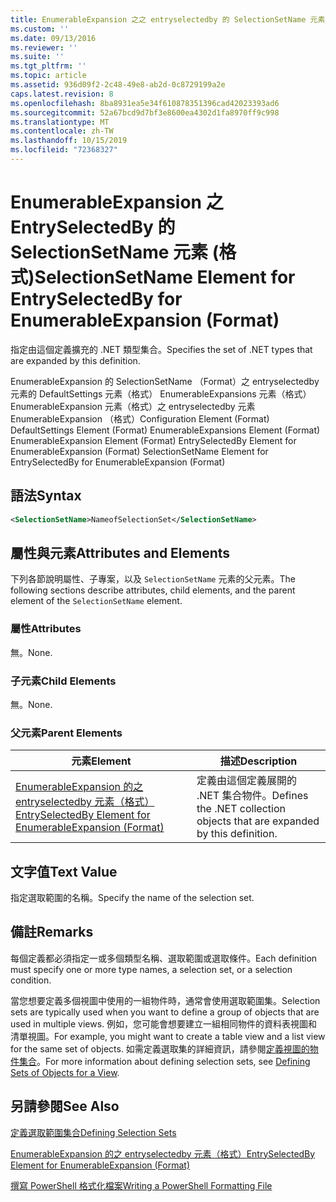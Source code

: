 ```yaml
---
title: EnumerableExpansion 之之 entryselectedby 的 SelectionSetName 元素（格式） |Microsoft Docs
ms.custom: ''
ms.date: 09/13/2016
ms.reviewer: ''
ms.suite: ''
ms.tgt_pltfrm: ''
ms.topic: article
ms.assetid: 936d09f2-2c48-49e8-ab2d-0c8729199a2e
caps.latest.revision: 8
ms.openlocfilehash: 8ba8931ea5e34f610878351396cad42023393ad6
ms.sourcegitcommit: 52a67bcd9d7bf3e8600ea4302d1fa8970ff9c998
ms.translationtype: MT
ms.contentlocale: zh-TW
ms.lasthandoff: 10/15/2019
ms.locfileid: "72368327"
---
```

# <a name="selectionsetname-element-for-entryselectedby-for-enumerableexpansion-format"></a><span data-ttu-id="22613-102">EnumerableExpansion 之 EntrySelectedBy 的 SelectionSetName 元素 (格式)</span><span class="sxs-lookup"><span data-stu-id="22613-102">SelectionSetName Element for EntrySelectedBy for EnumerableExpansion (Format)</span></span>

<span data-ttu-id="22613-103">指定由這個定義擴充的 .NET 類型集合。</span><span class="sxs-lookup"><span data-stu-id="22613-103">Specifies the set of .NET types that are expanded by this definition.</span></span>

<span data-ttu-id="22613-104">EnumerableExpansion 的 SelectionSetName （Format）之 entryselectedby 元素的 DefaultSettings 元素（格式） EnumerableExpansions 元素（格式） EnumerableExpansion 元素（格式）之 entryselectedby 元素EnumerableExpansion （格式）</span><span class="sxs-lookup"><span data-stu-id="22613-104">Configuration Element (Format) DefaultSettings Element (Format) EnumerableExpansions Element (Format) EnumerableExpansion Element (Format) EntrySelectedBy Element for EnumerableExpansion (Format) SelectionSetName Element for EntrySelectedBy for EnumerableExpansion (Format)</span></span>

## <a name="syntax"></a><span data-ttu-id="22613-105">語法</span><span class="sxs-lookup"><span data-stu-id="22613-105">Syntax</span></span>

```xml
<SelectionSetName>NameofSelectionSet</SelectionSetName>

```

## <a name="attributes-and-elements"></a><span data-ttu-id="22613-106">屬性與元素</span><span class="sxs-lookup"><span data-stu-id="22613-106">Attributes and Elements</span></span>

<span data-ttu-id="22613-107">下列各節說明屬性、子專案，以及 `SelectionSetName` 元素的父元素。</span><span class="sxs-lookup"><span data-stu-id="22613-107">The following sections describe attributes, child elements, and the parent element of the `SelectionSetName` element.</span></span>

### <a name="attributes"></a><span data-ttu-id="22613-108">屬性</span><span class="sxs-lookup"><span data-stu-id="22613-108">Attributes</span></span>

<span data-ttu-id="22613-109">無。</span><span class="sxs-lookup"><span data-stu-id="22613-109">None.</span></span>

### <a name="child-elements"></a><span data-ttu-id="22613-110">子元素</span><span class="sxs-lookup"><span data-stu-id="22613-110">Child Elements</span></span>

<span data-ttu-id="22613-111">無。</span><span class="sxs-lookup"><span data-stu-id="22613-111">None.</span></span>

### <a name="parent-elements"></a><span data-ttu-id="22613-112">父元素</span><span class="sxs-lookup"><span data-stu-id="22613-112">Parent Elements</span></span>

|<span data-ttu-id="22613-113">元素</span><span class="sxs-lookup"><span data-stu-id="22613-113">Element</span></span>|<span data-ttu-id="22613-114">描述</span><span class="sxs-lookup"><span data-stu-id="22613-114">Description</span></span>|
|-------------|-----------------|
|[<span data-ttu-id="22613-115">EnumerableExpansion 的之 entryselectedby 元素（格式）</span><span class="sxs-lookup"><span data-stu-id="22613-115">EntrySelectedBy Element for EnumerableExpansion (Format)</span></span>](./entryselectedby-element-for-enumerableexpansion-format.md)|<span data-ttu-id="22613-116">定義由這個定義展開的 .NET 集合物件。</span><span class="sxs-lookup"><span data-stu-id="22613-116">Defines the .NET collection objects that are expanded by this definition.</span></span>|

## <a name="text-value"></a><span data-ttu-id="22613-117">文字值</span><span class="sxs-lookup"><span data-stu-id="22613-117">Text Value</span></span>

<span data-ttu-id="22613-118">指定選取範圍的名稱。</span><span class="sxs-lookup"><span data-stu-id="22613-118">Specify the name of the selection set.</span></span>

## <a name="remarks"></a><span data-ttu-id="22613-119">備註</span><span class="sxs-lookup"><span data-stu-id="22613-119">Remarks</span></span>

<span data-ttu-id="22613-120">每個定義都必須指定一或多個類型名稱、選取範圍或選取條件。</span><span class="sxs-lookup"><span data-stu-id="22613-120">Each definition must specify one or more type names, a selection set, or a selection condition.</span></span>

<span data-ttu-id="22613-121">當您想要定義多個視圖中使用的一組物件時，通常會使用選取範圍集。</span><span class="sxs-lookup"><span data-stu-id="22613-121">Selection sets are typically used when you want to define a group of objects that are used in multiple views.</span></span> <span data-ttu-id="22613-122">例如，您可能會想要建立一組相同物件的資料表視圖和清單視圖。</span><span class="sxs-lookup"><span data-stu-id="22613-122">For example, you might want to create a table view and a list view for the same set of objects.</span></span> <span data-ttu-id="22613-123">如需定義選取集的詳細資訊，請參閱[定義視圖的物件集合](./defining-selection-sets.md)。</span><span class="sxs-lookup"><span data-stu-id="22613-123">For more information about defining selection sets, see [Defining Sets of Objects for a View](./defining-selection-sets.md).</span></span>

## <a name="see-also"></a><span data-ttu-id="22613-124">另請參閱</span><span class="sxs-lookup"><span data-stu-id="22613-124">See Also</span></span>

[<span data-ttu-id="22613-125">定義選取範圍集合</span><span class="sxs-lookup"><span data-stu-id="22613-125">Defining Selection Sets</span></span>](./defining-selection-sets.md)

[<span data-ttu-id="22613-126">EnumerableExpansion 的之 entryselectedby 元素（格式）</span><span class="sxs-lookup"><span data-stu-id="22613-126">EntrySelectedBy Element for EnumerableExpansion (Format)</span></span>](./entryselectedby-element-for-enumerableexpansion-format.md)

[<span data-ttu-id="22613-127">撰寫 PowerShell 格式化檔案</span><span class="sxs-lookup"><span data-stu-id="22613-127">Writing a PowerShell Formatting File</span></span>](./writing-a-powershell-formatting-file.md)
